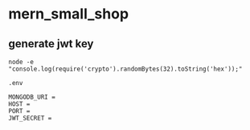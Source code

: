 # mern_small_shop
 ## generate jwt key
`node -e "console.log(require('crypto').randomBytes(32).toString('hex'));"`

`.env`

```
MONGODB_URI = 
HOST = 
PORT = 
JWT_SECRET = 
```